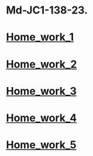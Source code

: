 # Md-JC1-138-23.
# [Home_work_1](https://github.com/knapp900/Md-JC1-138-23/tree/main/src/home_work_1)
# [Home_work_2](https://github.com/knapp900/Md-JC1-138-23/tree/main/src/home_work_2)
# [Home_work_3](https://github.com/knapp900/Md-JC1-138-23/tree/main/src/home_work_3)
# [Home_work_4](https://github.com/knapp900/Md-JC1-138-23/tree/main/src/home_work_4)
# [Home_work_5](https://github.com/knapp900/Md-JC1-138-23/tree/main/src/home_work_5)


 